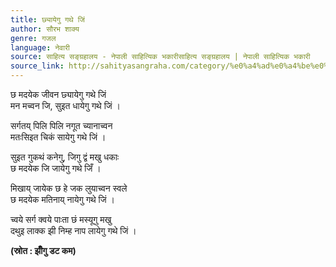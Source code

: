 ```yaml
---
title: छ्यायेगु गथे जिं
author: सौरभ शाक्य
genre: गजल
language: नेवारी
source: साहित्य सङ्ग्रहालय - नेपाली साहित्यिक भकारीसाहित्य सङ्ग्रहालय | नेपाली साहित्यिक भकारी
source_link: http://sahityasangraha.com/category/%e0%a4%ad%e0%a4%be%e0%a4%b7%e0%a4%be-%e0%a4%ad%e0%a4%be%e0%a4%b7%e0%a5%80-%e0%a4%b8%e0%a4%be%e0%a4%b9%e0%a4%bf%e0%a4%a4%e0%a5%8d%e0%a4%af/%e0%a4%a8%e0%a5%87%e0%a4%b5%e0%a4%be%e0%a4%b0%e0%a5%80-%e0%a4%b0%e0%a4%9a%e0%a4%a8%e0%a4%be/
---
```


छ मदयेक जीवन छ्यायेगु गथे जिं  
मन मच्वन जि, सुइत धायेगु गथे जिं ।

सर्गतय् पिलि पिलि नगूत च्यानाच्वन  
मतःसिइत चिकं सायेगु गथे जिं ।

सुइत गुकथं कनेगु, जिगु द्वं मखु धकाः  
छ मदयेक जि जायेगु गथे जिँ ।

मिखाय् जायेक छ हे जक लुयाच्वन स्वले  
छ मदयेक मतिनाय् नायेगु गथे जिं ।

च्वये सर्ग क्वये पाःता छं मस्यूगु मखु  
दथुइ लाक्क झी निम्ह नाप लायेगु गथे जिं ।

**(स्रोत : झीँगु डट कम)**

